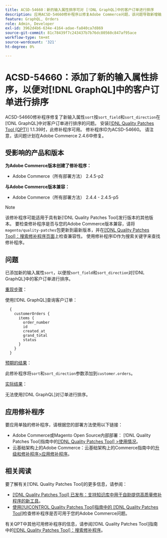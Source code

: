 ```yaml
---
title: ACSD-54660：新的输入属性排序可对 [!DNL GraphQL]中的客户订单进行排序
description: 应用ACSD-54660修补程序以修复Adobe Commerce问题，该问题导致新增输入属性“sort”按“sort_field”和“sort_direction”对 [!DNL GraphQL] 中的客户订单进行排序。
feature: GraphQL, Orders
role: Admin, Developer
exl-id: 3962d4b6-634e-4164-adae-fa840ca7d869
source-git-commit: 81c78439f7c243437b7b76dc80560c847af95ace
workflow-type: tm+mt
source-wordcount: '321'
ht-degree: 0%

---
```


# ACSD-54660：添加了新的输入属性排序，以便对[!DNL GraphQL]中的客户订单进行排序

ACSD-54660修补程序修复了新输入属性`sort`按`sort_field`和`sort_direction`在[!DNL GraphQL]中对客户订单进行排序的问题。 安装[[!DNL Quality Patches Tool (QPT)]](https://experienceleague.adobe.com/zh-hans/docs/commerce-knowledge-base/kb/announcements/commerce-announcements/magento-quality-patches-released-new-tool-to-self-serve-quality-patches) 1.1.39时，此修补程序可用。 修补程序ID为ACSD-54660。 请注意，该问题计划在Adobe Commerce 2.4.6中修复。

## 受影响的产品和版本

**为Adobe Commerce版本创建了修补程序：**

* Adobe Commerce（所有部署方法） 2.4.5-p2

**与Adobe Commerce版本兼容：**

* Adobe Commerce（所有部署方法） 2.4.4 - 2.4.5-p5

>[!NOTE]
>
>该修补程序可能适用于具有新[!DNL Quality Patches Tool]发行版本的其他版本。 要检查修补程序是否与您的Adobe Commerce版本兼容，请将`magento/quality-patches`包更新到最新版本，并在[[!DNL Quality Patches Tool]：搜索修补程序页面](https://experienceleague.adobe.com/tools/commerce-quality-patches/index.html?lang=zh-Hans)上检查兼容性。 使用修补程序ID作为搜索关键字来查找修补程序。

## 问题

已添加新的输入属性`sort`，以便按`sort_field`和`sort_direction`对[!DNL GraphQL]中的客户订单进行排序。

<u>重现步骤</u>：

使用[!DNL GraphQL]查询客户订单：

```
  {
    customerOrders {
      items {
        order_number
        id
        created_at
        grand_total
        status
      }
    }
  }
```

<u>预期的结果</u>：

此修补程序将`sort`和`sort_direction`参数添加到`customer.orders`。

<u>实际结果</u>：

无法使用[!DNL GraphQL]对订单进行排序。

## 应用修补程序

要应用单独的修补程序，请根据您的部署方法使用以下链接：

* Adobe Commerce或Magento Open Source内部部署： [!DNL Quality Patches Tool]指南中的[[!DNL Quality Patches Tool] >使用情况](/help/tools/quality-patches-tool/usage.md)。
* 云基础架构上的Adobe Commerce：云基础架构上的Commerce指南中的[升级和修补程序>应用修补程序](https://experienceleague.adobe.com/docs/commerce-cloud-service/user-guide/develop/upgrade/apply-patches.html?lang=zh-Hans)。

## 相关阅读

要了解有关[!DNL Quality Patches Tool]的更多信息，请参阅：

* [[!DNL Quality Patches Tool] 已发布：支持知识库中用于自助提供高质量修补程序的新工具](https://experienceleague.adobe.com/zh-hans/docs/commerce-knowledge-base/kb/announcements/commerce-announcements/magento-quality-patches-released-new-tool-to-self-serve-quality-patches)。
* [使用[!UICONTROL Quality Patches Tool]指南中的 [!DNL Quality Patches Tool]](/help/tools/quality-patches-tool/patches-available-in-qpt/check-patch-for-magento-issue-with-magento-quality-patches.md)检查修补程序是否可用于您的Adobe Commerce问题。


有关QPT中其他可用修补程序的信息，请参阅[!DNL Quality Patches Tool]指南中的[[!DNL Quality Patches Tool]：搜索修补程序](https://experienceleague.adobe.com/tools/commerce-quality-patches/index.html?lang=zh-Hans)。

